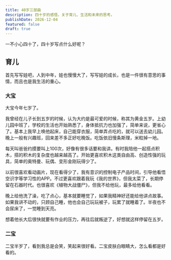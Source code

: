 ```yaml
---
title: 40岁三部曲
description: 四十岁的感悟，关于育儿、生活和未来的思考。
publishDate: 2026-12-04
featured: false
draft: true
---
```


一不小心四十了，四十岁写点什么好呢？

## 育儿

首先写写娃吧，人到中年，娃也慢慢大了，写写娃的成长，也是一件很有意思的事情，而且也是我生活的重心。

### 大宝

大宝今年七岁了。

我曾经在儿子长到五岁的时候，认为大约是最可爱的时候，称其为黄金五岁。上幼儿园中班了，学校的生活也开始熟悉了，身体抵抗力也加强了，简单来说，更省心了。基本上我早上唤他起床，自己能穿衣服，简单弄点吃的，就可以送去幼儿园。晚上一般有兴趣班，回来差不多正好吃晚饭。吃饭依旧慢条斯理，米粒掉一地。

每天叫爸爸约摸要叫上100次，好像有很多话要和我讲。有时我陪他一起搭点积木，搭的积木的复杂度也越来越高了。开始更喜欢积木这类自由高、创造性强的玩具，简单的奥特曼、玩偶、变形金刚玩得少了。

以前很喜欢看动画片，现在看得少了，我有意识的控制电子产品时间，引导他看悟空识字等学习性的APP。不过更喜欢跟着我玩《我的世界》，但我太菜了，长期停留在石器时代。也很喜欢《植物大战僵尸》，但我不给他玩，最多给他看看。

晚上给他洗了澡，吃了点心，基本就要睡觉了，如果我精神好还能给他讲点故事。如果我讲不动的，只顾自己睡，他也会自己玩玩被子，玩累了就睡着了。半夜也不会尿床了，一觉睡到天亮。

想着他长大后很快就要有作业的压力，再往后就叛逆了，好想就这样停留在五岁。

### 二宝

二宝半岁了，看到我总是会笑，笑起来很好看。二宝皮肤白眼睛大，怎么看都是好看的。
